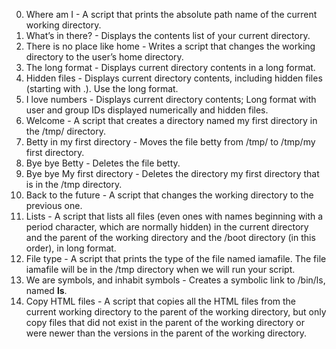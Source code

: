 0. Where am I - A script that prints the absolute path name of the current working directory.
1. What’s in there? - Displays the contents list of your current directory.
2. There is no place like home - Writes a script that changes the working directory to the user’s home directory.
3. The long format - Displays current directory contents in a long format.
4. Hidden files - Displays current directory contents, including hidden files (starting with .). Use the long format.
5. I love numbers - Displays current directory contents; Long format with user and group IDs displayed numerically and hidden files.
6. Welcome - A script that creates a directory named my first directory in the /tmp/ directory.
7. Betty in my first directory - Moves the file betty from /tmp/ to /tmp/my first directory.
8. Bye bye Betty - Deletes the file betty.
9. Bye bye My first directory - Deletes the directory my first directory that is in the /tmp directory.
10. Back to the future - A script that changes the working directory to the previous one.
11. Lists - A script that lists all files (even ones with names beginning with a period character, which are normally hidden) in the current directory and the parent of the working directory and the /boot directory (in this order), in long format.
12. File type - A script that prints the type of the file named iamafile. The file iamafile will be in the /tmp directory when we will run your script.
13. We are symbols, and inhabit symbols - Creates a symbolic link to /bin/ls, named __ls__.
14. Copy HTML files - A script that copies all the HTML files from the current working directory to the parent of the working directory, but only copy files that did not exist in the parent of the working directory or were newer than the versions in the parent of the working directory.
